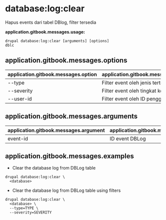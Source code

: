 # database:log:clear
Hapus events dari tabel DBlog, filter tersedia

**application.gitbook.messages.usage:**
```
drupal database:log:clear [arguments] [options]
dblc
```

## application.gitbook.messages.options
application.gitbook.messages.option | application.gitbook.messages.details
-------|-------------
--type | Filter event oleh jenis tertentu
--severity | Filter event oleh tingkat keparahan
--user-id | Filter event oleh ID pengguna tertentu

## application.gitbook.messages.arguments
application.gitbook.messages.argument | application.gitbook.messages.details
---------|-------------
event-id | ID event DBLog

## application.gitbook.messages.examples
* Clear the database log from DBLog table
```
drupal database:log:clear \
  <database>
```
* Clear the database log from DBLog table using filters
```
drupal database:log:clear \
  <database> \
  --type=TYPE \
  --severity=SEVERITY
```
